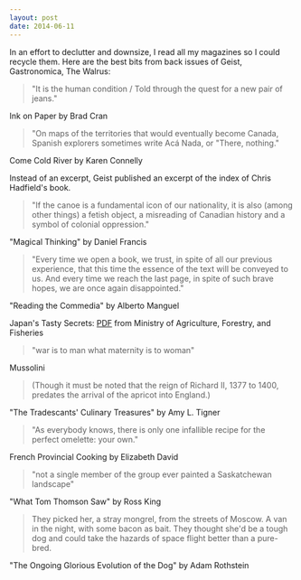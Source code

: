 ```yaml
---
layout: post
date: 2014-06-11
---
```


In an effort to declutter and downsize, I read all my magazines so I could recycle them. Here are the best bits from back issues of Geist, Gastronomica, The Walrus:

>"It is the human condition / Told through the quest for a new pair of jeans."

Ink on Paper by Brad Cran

>"On maps of the territories that would eventually become Canada, Spanish explorers sometimes write Acá Nada, or "There, nothing."

Come Cold River by Karen Connelly

Instead of an excerpt, Geist published an excerpt of the index of Chris Hadfield's book. 

>"If the canoe is a fundamental icon of our nationality, it is also (among other things) a fetish object, a misreading of Canadian history and a symbol of colonial oppression."

"Magical Thinking" by Daniel Francis

>"Every time we open a book, we trust, in spite of all our previous experience, that this time the essence of the text will be conveyed to us. And every time we reach the last page, in spite of such brave hopes, we are once again disappointed."

"Reading the Commedia" by Alberto Manguel

Japan's Tasty Secrets: [PDF](http://www.maff.go.jp/e/data/publish/attach/pdf/index-134.pdf) from Ministry of Agriculture, Forestry, and Fisheries

>"war is to man what maternity is to woman"

Mussolini

>(Though it must be noted that the reign of Richard II, 1377 to 1400, predates the arrival of the apricot into England.)

"The Tradescants' Culinary Treasures" by Amy L. Tigner

>"As everybody knows, there is only one infallible recipe for the perfect omelette: your own."

French Provincial Cooking by Elizabeth David

>"not a single member of the group ever painted a Saskatchewan landscape"

"What Tom Thomson Saw" by Ross King

>They picked her, a stray mongrel, from the streets of Moscow. A van in the night, with some bacon as bait. They thought she'd be a tough dog and could take the hazards of space flight better than a pure-bred.

"The Ongoing Glorious Evolution of the Dog" by Adam Rothstein
